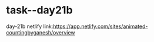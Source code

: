 # task--day21b
day-21b
netlify link:https://app.netlify.com/sites/animated-countingbyganesh/overview

